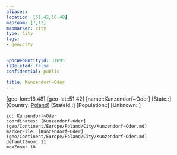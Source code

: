 ```yaml
---
aliases: 
location: [51.42,16.48]
mapzoom: [7,12] 
mapmarker: city 
type: City
tags:
- geo/City


SpocWebEntityId: 31695
isDeleted: false
confidential: public

title: Kunzendorf~Oder
---
```

[geo-lon::16.48]
[geo-lat::51.42]
[name::Kunzendorf~Oder]
[State::]
[Country::[Poland](geo/Continent/Europe/Poland.md)]
[StateId::]
[Population::]
[Unknown::]


```leaflet
id: Kunzendorf~Oder
coordinates: [Kunzendorf~Oder](geo/Continent/Europe/Poland/City/Kunzendorf~Oder.md)
markerFile: [Kunzendorf~Oder](geo/Continent/Europe/Poland/City/Kunzendorf~Oder.md)
defaultZoom: 11 
maxZoom: 18
```


